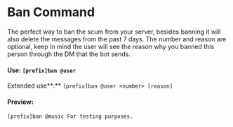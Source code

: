 # Ban Command

The perfect way to ban the scum from your server, besides banning it will also delete the messages from the past 7 days. The number and reason are optional, keep in mind the user will see the reason why you banned this person through the DM that the bot sends.

#### Use: `[prefix]ban @user`

Extended use**:** `[prefix]ban @user <number> [reason]`

#### Preview:

`[prefix]ban @music For testing purposes.`


